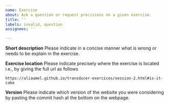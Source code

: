 ```yaml
---
name: Exercise
about: Ask a question or request precisions on a given exercise.
title: ''
labels: invalid, question
assignees: ''

---
```


**Short description**
Please indicate in a concise manner what is wrong or needs to be explain in the exercise.

**Exercise location**
Please indicate precisely where the exercise is located i.e., by giving the full url as follows

```url
https://aliaumel.github.io/transducer-exercices/session-2.html#is-it-cake
```

**Version**
Please indicate which version of the website you were considering by pasting the commit hash at the bottom on the webpage.

